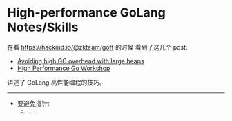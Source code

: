 # High-performance GoLang Notes/Skills

在看 https://hackmd.io/@zkteam/goff 的时候 看到了这几个 post:

+ [Avoiding high GC overhead with large heaps](https://blog.gopheracademy.com/advent-2018/avoid-gc-overhead-large-heaps/)
+ [High Performance Go Workshop](https://dave.cheney.net/high-performance-go-workshop/gophercon-2019.html)

讲述了 GoLang 高性能编程的技巧。

---

+ 要避免指针:
    * ....
